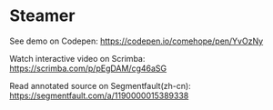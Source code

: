 # Steamer

See demo on Codepen: https://codepen.io/comehope/pen/YvOzNy

Watch interactive video on Scrimba: https://scrimba.com/p/pEgDAM/cg46aSG

Read annotated source on Segmentfault(zh-cn): https://segmentfault.com/a/1190000015389338